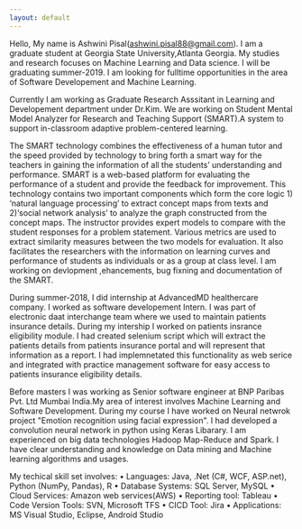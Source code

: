 ```yaml
---
layout: default
---
```


Hello, My name is Ashwini Pisal(ashwini.pisal88@gmail.com). I am a graduate student at Georgia State University,Atlanta Georgia. My studies and research focuses on Machine Learning and Data science. I will be graduating summer-2019. I am looking for fulltime opportunities in the area of Software Developement and Machine Learning.

Currently I am working as Graduate Research Asssitant in Learning and Developement department under Dr.Kim. We are working on Student Mental Model Analyzer for Research and Teaching Support (SMART).A system to support in-classroom adaptive problem-centered learning. 

The SMART technology combines the effectiveness of a human tutor and the speed provided by technology to bring forth a smart way for the teachers in gaining the information of all the students’ understanding and performance. SMART is a web-based platform for evaluating the performance of a student and provide the feedback for improvement. This technology contains two important components which form the core logic 1) ‘natural language processing’ to extract concept maps from texts and 2)‘social network analysis’ to analyze the graph  constructed from the concept maps. The instructor provides expert models to compare with the student responses for a problem statement. Various metrics are used to extract similarity measures between the two models for evaluation. It also facilitates the researchers with the information on learning curves and performance of students as individuals or as a group at class level. I am working on devlopment ,ehancements, bug fixning and documentation of the SMART.

During summer-2018, I did internship at AdvancedMD healthercare company. I worked as software developement Intern. I was part of electronic daat interchange team where we used to maintain patients insurance details. During my intership I worked on patients insrance eligibility module. I had created selenium script which will extract the patients details from patients insurance portal and will represent that information as a report. I had implemnetated this functionality as web serice and integrated with practice management software for easy access to patients insurance eligibility details.

Before masters I was working as Senior software engineer at BNP Paribas Pvt. Ltd Mumbai India.My area of interest involves Machine Learning and Software Development. During my course I have worked on Neural netwrok project "Emotion recognition using facial expression". I had developed a convolution neural network in python using Keras Libarary. I am experienced on big data technologies Hadoop Map-Reduce and Spark. I have clear understanding and knowledge on Data mining and Machine learning algorithms and usages. 

My techical skill set involves:
•	Languages: Java, .Net (C#, WCF, ASP.net), Python (NumPy, Pandas), R
•	Database Systems: SQL Server, MySQL
•	Cloud Services: Amazon web services(AWS)
•	Reporting tool: Tableau
•	Code Version Tools: SVN, Microsoft TFS
•	CICD Tool: Jira
•	Applications: MS Visual Studio, Eclipse, Android Studio


